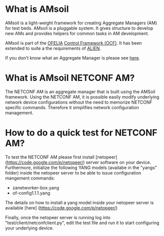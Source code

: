 


# What is AMsoil

AMsoil is a light-weight framework for creating Aggregate Managers (AM) for test beds.
AMsoil is a pluggable system. It gives structure to develop new AMs and provides helpers for common tasks in AM development.

AMsoil is part of the [OFELIA](http://www.fp7-ofelia.eu) [Control Framework (OCF)](https://github.com/fp7-ofelia).
It has been extended to suite a the requirements of [ALIEN](http://www.fp7-alien.eu).

If you don't know what an Aggregate Manager is please see [here](https://alpha.fp7-ofelia.eu/doc/index.php/General_terminology).

# What is AMsoil NETCONF AM?

The NETCONF AM is an aggregate manager that is built using the AMSoil framework. Using the NETCONF AM, it is possible
easily modify underlying network device configurations without the need to memorize NETCONF specific commands.
Therefore it simplifies network configuration management.

# How to do a quick test for NETCONF AM?

To test the NETCONF AM please first install [netopeer] (https://code.google.com/p/netopeer/) server software on your
device. Furthermore, initialize the following YANG models (availabe in the "yangs" folder) inside the netopeer server to be able to issue configuration
mangement commands:

- zanetworker-box.yang
- of-config1.1.1.yang

The details on how to install a yang model inside your netopeer server is available [here] (https://code.google.com/p/netopeer/)


Finally, once the netopeer server is running log into "test/client/netconfclient.py", edit the test file and run it
to start configuring your underlying device.

